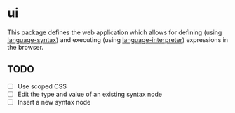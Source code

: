 # ui

This package defines the web application which allows for defining (using [language-syntax](../language-syntax/)) and executing (using [language-interpreter](../language-interpreter/)) expressions in the browser.

## TODO

- [ ] Use scoped CSS
- [ ] Edit the type and value of an existing syntax node
- [ ] Insert a new syntax node
